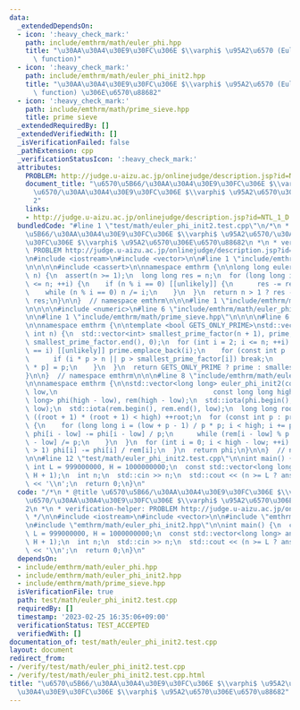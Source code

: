 ```yaml
---
data:
  _extendedDependsOn:
  - icon: ':heavy_check_mark:'
    path: include/emthrm/math/euler_phi.hpp
    title: "\u30AA\u30A4\u30E9\u30FC\u306E $\\varphi$ \u95A2\u6570 (Euler's totient\
      \ function)"
  - icon: ':heavy_check_mark:'
    path: include/emthrm/math/euler_phi_init2.hpp
    title: "\u30AA\u30A4\u30E9\u30FC\u306E $\\varphi$ \u95A2\u6570 (Euler's totient\
      \ function) \u306E\u6570\u88682"
  - icon: ':heavy_check_mark:'
    path: include/emthrm/math/prime_sieve.hpp
    title: prime sieve
  _extendedRequiredBy: []
  _extendedVerifiedWith: []
  _isVerificationFailed: false
  _pathExtension: cpp
  _verificationStatusIcon: ':heavy_check_mark:'
  attributes:
    PROBLEM: http://judge.u-aizu.ac.jp/onlinejudge/description.jsp?id=NTL_1_D
    document_title: "\u6570\u5B66/\u30AA\u30A4\u30E9\u30FC\u306E $\\varphi$ \u95A2\
      \u6570/\u30AA\u30A4\u30E9\u30FC\u306E $\\varphi$ \u95A2\u6570\u306E\u6570\u8868\
      2"
    links:
    - http://judge.u-aizu.ac.jp/onlinejudge/description.jsp?id=NTL_1_D
  bundledCode: "#line 1 \"test/math/euler_phi_init2.test.cpp\"\n/*\n * @title \u6570\
    \u5B66/\u30AA\u30A4\u30E9\u30FC\u306E $\\varphi$ \u95A2\u6570/\u30AA\u30A4\u30E9\
    \u30FC\u306E $\\varphi$ \u95A2\u6570\u306E\u6570\u88682\n *\n * verification-helper:\
    \ PROBLEM http://judge.u-aizu.ac.jp/onlinejudge/description.jsp?id=NTL_1_D\n */\n\
    \n#include <iostream>\n#include <vector>\n\n#line 1 \"include/emthrm/math/euler_phi.hpp\"\
    \n\n\n\n#include <cassert>\n\nnamespace emthrm {\n\nlong long euler_phi(long long\
    \ n) {\n  assert(n >= 1);\n  long long res = n;\n  for (long long i = 2; i * i\
    \ <= n; ++i) {\n    if (n % i == 0) [[unlikely]] {\n      res -= res / i;\n  \
    \    while (n % i == 0) n /= i;\n    }\n  }\n  return n > 1 ? res - res / n :\
    \ res;\n}\n\n}  // namespace emthrm\n\n\n#line 1 \"include/emthrm/math/euler_phi_init2.hpp\"\
    \n\n\n\n#include <numeric>\n#line 6 \"include/emthrm/math/euler_phi_init2.hpp\"\
    \n\n#line 1 \"include/emthrm/math/prime_sieve.hpp\"\n\n\n\n#line 6 \"include/emthrm/math/prime_sieve.hpp\"\
    \n\nnamespace emthrm {\n\ntemplate <bool GETS_ONLY_PRIME>\nstd::vector<int> prime_sieve(const\
    \ int n) {\n  std::vector<int> smallest_prime_factor(n + 1), prime;\n  std::iota(smallest_prime_factor.begin(),\
    \ smallest_prime_factor.end(), 0);\n  for (int i = 2; i <= n; ++i) {\n    if (smallest_prime_factor[i]\
    \ == i) [[unlikely]] prime.emplace_back(i);\n    for (const int p : prime) {\n\
    \      if (i * p > n || p > smallest_prime_factor[i]) break;\n      smallest_prime_factor[i\
    \ * p] = p;\n    }\n  }\n  return GETS_ONLY_PRIME ? prime : smallest_prime_factor;\n\
    }\n\n}  // namespace emthrm\n\n\n#line 8 \"include/emthrm/math/euler_phi_init2.hpp\"\
    \n\nnamespace emthrm {\n\nstd::vector<long long> euler_phi_init2(const long long\
    \ low,\n                                       const long long high) {\n  std::vector<long\
    \ long> phi(high - low), rem(high - low);\n  std::iota(phi.begin(), phi.end(),\
    \ low);\n  std::iota(rem.begin(), rem.end(), low);\n  long long root = 1;\n  while\
    \ ((root + 1) * (root + 1) < high) ++root;\n  for (const int p : prime_sieve<true>(root))\
    \ {\n    for (long long i = (low + p - 1) / p * p; i < high; i += p) {\n     \
    \ phi[i - low] -= phi[i - low] / p;\n      while (rem[i - low] % p == 0) rem[i\
    \ - low] /= p;\n    }\n  }\n  for (int i = 0; i < high - low; ++i) {\n    if (rem[i]\
    \ > 1) phi[i] -= phi[i] / rem[i];\n  }\n  return phi;\n}\n\n}  // namespace emthrm\n\
    \n\n#line 12 \"test/math/euler_phi_init2.test.cpp\"\n\nint main() {\n  constexpr\
    \ int L = 999000000, H = 1000000000;\n  const std::vector<long long> ans = emthrm::euler_phi_init2(L,\
    \ H + 1);\n  int n;\n  std::cin >> n;\n  std::cout << (n >= L ? ans[n - L] : emthrm::euler_phi(n))\
    \ << '\\n';\n  return 0;\n}\n"
  code: "/*\n * @title \u6570\u5B66/\u30AA\u30A4\u30E9\u30FC\u306E $\\varphi$ \u95A2\
    \u6570/\u30AA\u30A4\u30E9\u30FC\u306E $\\varphi$ \u95A2\u6570\u306E\u6570\u8868\
    2\n *\n * verification-helper: PROBLEM http://judge.u-aizu.ac.jp/onlinejudge/description.jsp?id=NTL_1_D\n\
    \ */\n\n#include <iostream>\n#include <vector>\n\n#include \"emthrm/math/euler_phi.hpp\"\
    \n#include \"emthrm/math/euler_phi_init2.hpp\"\n\nint main() {\n  constexpr int\
    \ L = 999000000, H = 1000000000;\n  const std::vector<long long> ans = emthrm::euler_phi_init2(L,\
    \ H + 1);\n  int n;\n  std::cin >> n;\n  std::cout << (n >= L ? ans[n - L] : emthrm::euler_phi(n))\
    \ << '\\n';\n  return 0;\n}\n"
  dependsOn:
  - include/emthrm/math/euler_phi.hpp
  - include/emthrm/math/euler_phi_init2.hpp
  - include/emthrm/math/prime_sieve.hpp
  isVerificationFile: true
  path: test/math/euler_phi_init2.test.cpp
  requiredBy: []
  timestamp: '2023-02-25 16:35:06+09:00'
  verificationStatus: TEST_ACCEPTED
  verifiedWith: []
documentation_of: test/math/euler_phi_init2.test.cpp
layout: document
redirect_from:
- /verify/test/math/euler_phi_init2.test.cpp
- /verify/test/math/euler_phi_init2.test.cpp.html
title: "\u6570\u5B66/\u30AA\u30A4\u30E9\u30FC\u306E $\\varphi$ \u95A2\u6570/\u30AA\
  \u30A4\u30E9\u30FC\u306E $\\varphi$ \u95A2\u6570\u306E\u6570\u88682"
---
```


